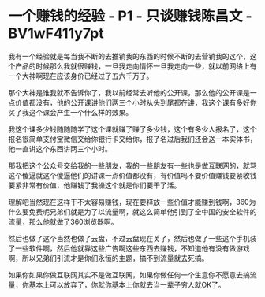 # 一个赚钱的经验 - P1 - 只谈赚钱陈昌文 - BV1wF411y7pt

我有一个经验就是每当我不断的去推销我的东西的时候不断的去营销我的这个，这个产品的时候那么我就很赚钱，一旦我走向情怀一旦我走向一些，就以前网络上有一个大神啊现在应该身价已经过了五六千万了。

那个大神是谁我就不告诉你了，我以前经常去听他的公开课，那么他的公开课是一点价值都没有，他的公开课讲他们两三个小时从头到尾都在讲，我这个课有多好你买了我这个课会产生一个什么样的效果。

我这个课多少钱随随随学了这个课就赚了赚了多少钱，这个有多少人报名了，这个报名很简单支付宝微信交给你银行卡交给你，报了名过后我们还会送一本实体书，他一直讲这个东西讲两三个小时。

那我把这个公众号交给我的一些朋友，我的一些朋友有一些也是做互联网的，就骂这个傻逼就这个傻逼他们的讲课一点价值都没有，有价值吗不要价值赚钱要紧收钱要紧非常有价值，他赚钱了我操这个就是你们要干了活。

理解吧当然现在这样干不太容易赚钱，现在要释放一些价值才能赚到钱啊，360为什么要免费呢兄弟们就是为了以流量啊，就这么简单他引到了全中国的安全软件的流量，那么他就做了360浏览器啊。

然后也做了这个当然也做了云盘，不过云盘现在关了，然后也做了一些这个手机装了一些软件啊，然后他就靠这些广告啊这些东西去赚钱，不知道他有没有做游戏啊，所以兄弟们引流才是你们永恒的主题，搞不到流量就去死搞。

如果你如果你做互联网其实不是做互联网，如果你做任何一个生意你不愿意去搞流量，你基本上可以放弃了，你就你基本上你就去当一辈子穷人就OK了。

